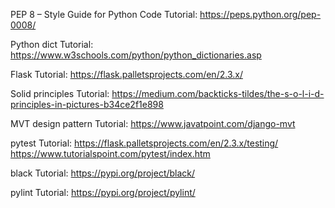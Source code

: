 PEP 8 – Style Guide for Python Code
Tutorial: https://peps.python.org/pep-0008/

Python dict
Tutorial: https://www.w3schools.com/python/python_dictionaries.asp

Flask
Tutorial: https://flask.palletsprojects.com/en/2.3.x/

Solid principles
Tutorial: https://medium.com/backticks-tildes/the-s-o-l-i-d-principles-in-pictures-b34ce2f1e898

MVT design pattern
Tutorial: https://www.javatpoint.com/django-mvt

pytest
Tutorial: https://flask.palletsprojects.com/en/2.3.x/testing/
https://www.tutorialspoint.com/pytest/index.htm

black
Tutorial: https://pypi.org/project/black/

pylint
Tutorial: https://pypi.org/project/pylint/